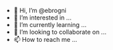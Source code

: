 - 👋 Hi, I’m @ebrogni
- 👀 I’m interested in ...
- 🌱 I’m currently learning ...
- 💞️ I’m looking to collaborate on ...
- 📫 How to reach me ...

<!---
ebrogni/ebrogni is a ✨ special ✨ repository because its `README.md` (this file) appears on your GitHub profile.
You can click the Preview link to take a look at your changes.
--->
